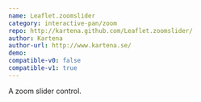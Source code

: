```yaml
---
name: Leaflet.zoomslider
category: interactive-pan/zoom
repo: http://kartena.github.com/Leaflet.zoomslider/
author: Kartena
author-url: http://www.kartena.se/
demo: 
compatible-v0: false
compatible-v1: true
---
```


A zoom slider control.
